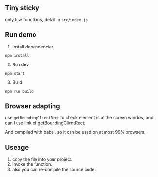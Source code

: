 ## Tiny sticky
only tow functions, detail in `src/index.js`

## Run demo
1. Install dependencies
```
npm install
```
2. Run dev 
```
npm start
```
3. Build
```
npm run build
```

## Browser adapting
use `getBoundingClientRect` to check element is at the screen window, and [can I use link of getBoundingClientRect](https://caniuse.com/?search=getBoundingClientRect);

And compiled with babel, so it can be used on at most 99% browsers.

## Useage
1. copy the file into your project.
2. invoke the function.
3. also you can re-compile the source code.